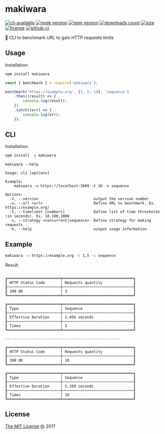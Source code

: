 # makiwara

[![cli-available](https://badgen.net/static/cli/available/?icon=terminal)](https://runkit.com/npm/makiwara)
[![node version](https://img.shields.io/node/v/makiwara.svg)](https://www.npmjs.com/package/makiwara)
[![npm version](https://badge.fury.io/js/makiwara.svg)](https://badge.fury.io/js/makiwara)
[![downloads count](https://img.shields.io/npm/dt/makiwara.svg)](https://www.npmjs.com/package/makiwara)
[![size](https://packagephobia.com/badge?p=makiwara)](https://packagephobia.com/result?p=makiwara)
[![license](https://img.shields.io/npm/l/makiwara.svg)](https://piecioshka.mit-license.org)
[![github-ci](https://github.com/piecioshka/makiwara/actions/workflows/testing.yml/badge.svg)](https://github.com/piecioshka/makiwara/actions/workflows/testing.yml)

🔨 CLI to benchmark URL to gain HTTP requests limits

## Usage

Installation:

```bash
npm install makiwara
```

```javascript
const { benchmark } = require('makiwara');

benchmark('https://example.org', [1, 5, 10], 'sequence')
    .then((result) => {
        console.log(result);
    })
    .catch((err) => {
        console.log(err);
    });
```

## CLI

Installation:

```bash
npm install -g makiwara
```

```text
makiwara --help

Usage: cli [options]

Example:
    makiwara -u https://localhost:3000 -t 10 -s sequence

Options:
  -V, --version                         output the version number
  -u, --url <url>                       Define URL to benchmark. Ex. https://example.org/
  -t, --timelimit [numbers]             Define list of time thresholds (in seconds). Ex. 10,100,1000
  -s, --strategy <concurrent|sequence>  Define strategy for making requests
  -h, --help                            output usage information
```

## Example

```bash
makiwara -u https://example.org -t 1,5 -s sequence
```

Result:

```text

╔════════════════════════╤════════════════════════════════╗
║ HTTP Status Code       │ Requests quantity              ║
╟────────────────────────┼────────────────────────────────╢
║ 200 OK                 │ 3                              ║
╚════════════════════════╧════════════════════════════════╝

╔════════════════════════╤════════════════════════════════╗
║ Type                   │ Sequence                       ║
╟────────────────────────┼────────────────────────────────╢
║ Effective Duration     │ 1.456 seconds                  ║
╟────────────────────────┼────────────────────────────────╢
║ Times                  │ 3                              ║
╚════════════════════════╧════════════════════════════════╝

----------------------------------------------------

╔════════════════════════╤════════════════════════════════╗
║ HTTP Status Code       │ Requests quantity              ║
╟────────────────────────┼────────────────────────────────╢
║ 200 OK                 │ 10                             ║
╚════════════════════════╧════════════════════════════════╝

╔════════════════════════╤════════════════════════════════╗
║ Type                   │ Sequence                       ║
╟────────────────────────┼────────────────────────────────╢
║ Effective Duration     │ 5.399 seconds                  ║
╟────────────────────────┼────────────────────────────────╢
║ Times                  │ 10                             ║
╚════════════════════════╧════════════════════════════════╝
```

## License

[The MIT License](https://piecioshka.mit-license.org) @ 2017
